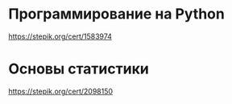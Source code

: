 # Программирование на Python
https://stepik.org/cert/1583974
# Основы статистики
https://stepik.org/cert/2098150
